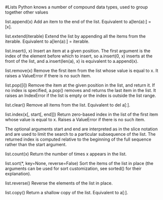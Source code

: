 #Lists
Python knows a number of compound data types, used to group together other values


list.append(x)
Add an item to the end of the list. Equivalent to a[len(a):] = [x].

list.extend(iterable)
Extend the list by appending all the items from the iterable. Equivalent to a[len(a):] = iterable.

list.insert(i, x)
Insert an item at a given position. The first argument is the index of the element before which to insert, so a.insert(0, x) inserts at the front of the list, and a.insert(len(a), x) is equivalent to a.append(x).

list.remove(x)
Remove the first item from the list whose value is equal to x. It raises a ValueError if there is no such item.

list.pop([i])
Remove the item at the given position in the list, and return it. If no index is specified, a.pop() removes and returns the last item in the list. It raises an IndexError if the list is empty or the index is outside the list range.

list.clear()
Remove all items from the list. Equivalent to del a[:].

list.index(x[, start[, end]])
Return zero-based index in the list of the first item whose value is equal to x. Raises a ValueError if there is no such item.

The optional arguments start and end are interpreted as in the slice notation and are used to limit the search to a particular subsequence of the list. The returned index is computed relative to the beginning of the full sequence rather than the start argument.

list.count(x)
Return the number of times x appears in the list.

list.sort(*, key=None, reverse=False)
Sort the items of the list in place (the arguments can be used for sort customization, see sorted() for their explanation).

list.reverse()
Reverse the elements of the list in place.

list.copy()
Return a shallow copy of the list. Equivalent to a[:].
